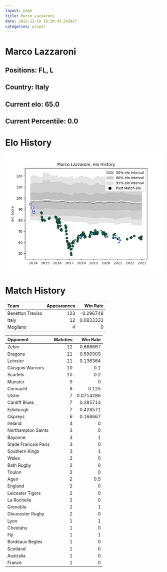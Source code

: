```yaml
---  
layout: page  
title: Marco Lazzaroni  
date: 2022-12-18 16:20:43.545827  
categories: player  
---
```

# Marco Lazzaroni

## Positions: FL, L

## Country: Italy

## Current elo: 65.0

## Current Percentile: 0.0

# Elo History


![elo history](history_MarcoLazzaroni.png)
# Match History


| Team             |   Appearances |   Win Rate |
|:-----------------|--------------:|-----------:|
| Benetton Treviso |           123 |  0.296748  |
| Italy            |            12 |  0.0833333 |
| Mogliano         |             4 |  0         |

| Opponent             |   Matches |   Win Rate |
|:---------------------|----------:|-----------:|
| Zebre                |        12 |  0.666667  |
| Dragons              |        11 |  0.590909  |
| Leinster             |        11 |  0.136364  |
| Glasgow Warriors     |        10 |  0.1       |
| Scarlets             |        10 |  0.2       |
| Munster              |         9 |  0         |
| Connacht             |         8 |  0.125     |
| Ulster               |         7 |  0.0714286 |
| Cardiff Blues        |         7 |  0.285714  |
| Edinburgh            |         7 |  0.428571  |
| Ospreys              |         6 |  0.166667  |
| Ireland              |         4 |  0         |
| Northampton Saints   |         3 |  0         |
| Bayonne              |         3 |  1         |
| Stade Francais Paris |         3 |  0         |
| Southern Kings       |         3 |  1         |
| Wales                |         2 |  0         |
| Bath Rugby           |         2 |  0         |
| Toulon               |         2 |  0         |
| Agen                 |         2 |  0.5       |
| England              |         2 |  0         |
| Leicester Tigers     |         2 |  0         |
| La Rochelle          |         2 |  0         |
| Grenoble             |         2 |  1         |
| Gloucester Rugby     |         2 |  0         |
| Lyon                 |         1 |  1         |
| Cheetahs             |         1 |  0         |
| Fiji                 |         1 |  1         |
| Bordeaux Begles      |         1 |  0         |
| Scotland             |         1 |  0         |
| Australia            |         1 |  0         |
| France               |         1 |  0         |